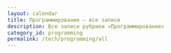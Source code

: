 ```yaml
---
layout: calendar
title: Программирование — все записи
description: Все записи рубрики «Программирование»
category_id: programming
permalink: /tech/programming/all
---
```

